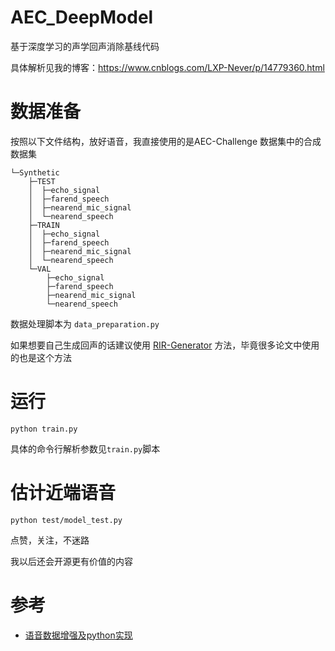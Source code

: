 # AEC_DeepModel
 基于深度学习的声学回声消除基线代码
 
具体解析见我的博客：https://www.cnblogs.com/LXP-Never/p/14779360.html


# 数据准备

  按照以下文件结构，放好语音，我直接使用的是AEC-Challenge 数据集中的合成数据集
    
```angular2html
└─Synthetic
    ├─TEST
    │  ├─echo_signal
    │  ├─farend_speech
    │  ├─nearend_mic_signal
    │  └─nearend_speech
    ├─TRAIN
    │  ├─echo_signal
    │  ├─farend_speech
    │  ├─nearend_mic_signal
    │  └─nearend_speech
    └─VAL
        ├─echo_signal
        ├─farend_speech
        ├─nearend_mic_signal
        └─nearend_speech
```

数据处理脚本为 `data_preparation.py` 

如果想要自己生成回声的话建议使用 [RIR-Generator](https://github.com/ehabets/RIR-Generator) 方法，毕竟很多论文中使用的也是这个方法



# 运行

```
python train.py
```
具体的命令行解析参数见`train.py`脚本

# 估计近端语音

```
python test/model_test.py
```


点赞，关注，不迷路

我以后还会开源更有价值的内容

# 参考

- [语音数据增强及python实现](https://www.cnblogs.com/LXP-Never/p/13404523.html)

